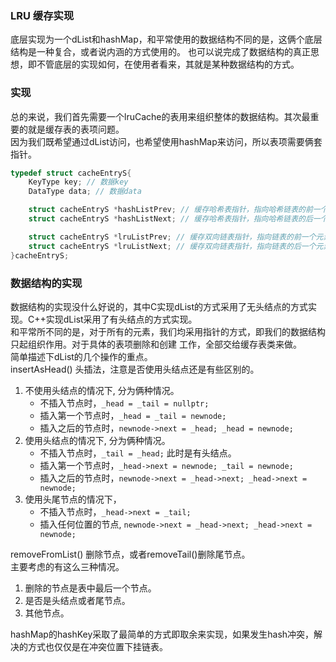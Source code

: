 ### LRU 缓存实现
底层实现为一个dList和hashMap，和平常使用的数据结构不同的是，这俩个底层结构是一种复合，或者说内涵的方式使用的。
也可以说完成了数据结构的真正思想，即不管底层的实现如何，在使用者看来，其就是某种数据结构的方式。

### 实现
总的来说，我们首先需要一个lruCache的表用来组织整体的数据结构。其次最重要的就是缓存表的表项问题。<br/>
因为我们既希望通过dList访问，也希望使用hashMap来访问，所以表项需要俩套指针。<br/>
```cpp
typedef struct cacheEntryS{
    KeyType key; // 数据key
    DataType data; // 数据data

    struct cacheEntryS *hashListPrev; // 缓存哈希表指针，指向哈希链表的前一个元素
    struct cacheEntryS *hashListNext; // 缓存哈希表指针，指向哈希链表的后一个元素

    struct cacheEntryS *lruListPrev; // 缓存双向链表指针，指向链表的前一个元素
    struct cacheEntryS *lruListNext; // 缓存双向链表指针，指向链表的后一个元素
}cacheEntryS;
```

### 数据结构的实现
数据结构的实现没什么好说的，其中C实现dList的方式采用了无头结点的方式实现。C++实现dList采用了有头结点的方式实现。<br/>
和平常所不同的是，对于所有的元素，我们均采用指针的方式，即我们的数据结构只起组织作用。对于具体的表项删除和创建
工作，全部交给缓存表类来做。<br/>
简单描述下dList的几个操作的重点。<br/>
insertAsHead() 头插法，注意是否使用头结点还是有些区别的。<br/>
1. 不使用头结点的情况下, 分为俩种情况。
    * 不插入节点时，`_head = _tail = nullptr;`
    * 插入第一个节点时，`_head = _tail = newnode;`
    * 插入之后的节点时，`newnode->next = _head; _head = newnode;`
2. 使用头结点的情况下, 分为俩种情况。
    * 不插入节点时，`_tail = _head;` 此时是有头结点。
    * 插入第一个节点时，`_head->next = newnode; _tail = newnode;`
    * 插入之后的节点时，`newnode->next = _head->next; _head->next = newnode;`
3. 使用头尾节点的情况下，
    * 不插入节点时，`_head->next = _tail;`
    * 插入任何位置的节点, `newnode->next = _head->next; _head->next = newnode;`

removeFromList() 删除节点，或者removeTail()删除尾节点。<br/>
主要考虑的有这么三种情况。<br/>
1. 删除的节点是表中最后一个节点。
2. 是否是头结点或者尾节点。
3. 其他节点。

hashMap的hashKey采取了最简单的方式即取余来实现，如果发生hash冲突，解决的方式也仅仅是在冲突位置下挂链表。<br/>
